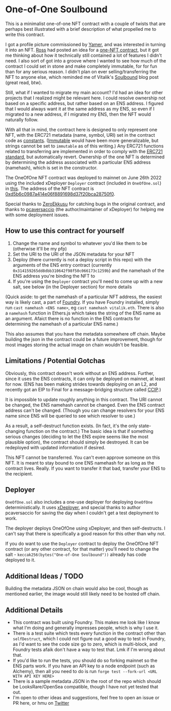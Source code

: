 # One-of-One Soulbound

This is a minimalist one-of-one NFT contract with a couple of twists that are perhaps best illustrated with a brief description of what propelled me to write this contract.

I got a profile picture commissioned by [Yamer](https://yamerpro.com), and was interested in turning it into an NFT. [Ross](https://twitter.com/z0r0zzz) had posted an idea for a [one-NFT contract](https://gist.github.com/z0r0z/ea0b752aa9537070b0d61f8a74d5c10c), but it got me thinking about how it technically still contained a lot of features I didn't need. I also sort of got into a groove where I wanted to see how much of the contract I could set in stone and make completely immutable, for for fun than for any serious reason. I didn't plan on ever selling/transferring the NFT to anyone else, which reminded me of Vitalik's [Soulbound](https://vitalik.eth.limo/general/2022/01/26/soulbound.html) blog post (great read, btw).

Still, what if I wanted to migrate my main account? I'd had an idea for other projects that I realized might be relevant here. I could resolve ownership not based on a specific address, but rather based on an ENS address. I figured that I would always want it at the same address as my ENS, so even if I migrated to a new address, if I migrated my ENS, then the NFT would naturally follow.

With all that in mind, the contract here is designed to only represent one NFT, with the ERC721 metadata (name, symbol, URI) set in the contract code as [constants](https://docs.soliditylang.org/en/v0.8.13/contracts.html#constant-and-immutable-state-variables). ([Immutable](https://docs.soliditylang.org/en/v0.8.13/contracts.html#constant-and-immutable-state-variables) would have been more generalizable, but strings cannot be set to `immutable` as of this writing.) Any ERC721 functions related to transferring are implemented in order to comply with the [ERC721 standard](https://eips.ethereum.org/EIPS/eip-721), but automatically revert. Ownership of the one NFT is determined by determining the address associated with a particular ENS address (namehash), which is set in the constructor.

The OneOfOne NFT contract was deployed to mainnet on June 26th 2022 using the included xDeployer `Deployer` contract (included in `OneOfOne.sol`) in [this](https://etherscan.io/tx/0x5d4b7f26c6864a70dcd5afd15e0408bd6c5ee694f20b8dd64e2ed48eaa3bc947). The address of the NFT contract is [0xd5b6c0987a414e06f8891698d37f20bca28750f0](https://etherscan.io/token/0xd5b6c0987a414e06f8891698d37f20bca28750f0).

Special thanks to [ZeroEkkusu](https://twitter.com/ZeroEkkusu00x) for catching bugs in the original contract, and thanks to [pcaversaccio](https://twitter.com/pcaversaccio) (the author/maintainer of xDeployer) for helping me with some deployment issues.

## How to use this contract for yourself

1. Change the name and symbol to whatever you'd like them to be (otherwise it'll be my pfp)
2. Set the URI to the URI of the JSON metadata for your NFT
3. Deploy (there currently is not a deploy script in this repo) with the arguments of the ENS entry contract (currently `0x314159265dd8dbb310642f98f50c066173c1259b`) and the namehash of the ENS address you're binding the NFT to
4. If you're using the `Deployer` contract you'll need to come up with a new salt, see below (in the Deployer section) for more details

(Quick aside: to get the namehash of a particular NFT address, the easiest way is likely cast, a part of [Foundry](https://github.com/gakonst/foundry). If you have Foundry installed, simply run `cast namehash <ENS name>`, eg `cast namehash vitalik.eth`. There is also a `namehash` function in Ethers.js which takes the string of the ENS name as an argument. Afaict there is no function in the ENS contracts for determining the namehash of a particular ENS name.)

This also assumes that you have the metadata somewhere off chain. Maybe building the json in the contract could be a future improvement, though for most images storing the actual image on chain wouldn't be feasible.

## Limitations / Potential Gotchas

Obviously, this contract doesn't work without an ENS address. Further, since it uses the ENS contracts, it can only be deployed on mainnet, at least for now. (ENS has been making strides towards deploying on an L2, and recently got an EIP to Final for a message-bridging structure called [CCIP](https://eips.ethereum.org/EIPS/eip-3668).)

It is impossible to update roughly anything in this contract. The URI cannot be changed, the ENS namehash cannot be changed. Even the ENS contract address can't be changed. (Though you can change resolvers for your ENS name since ENS will be queried to see which resolver to use.)

As a result, a self-destruct function exists. (In fact, it's the only state-changing function on the contract.) The basic idea is that if something serious changes (deciding to let the ENS expire seems like the most plausible option), the contract should simply be destroyed. It can be redeployed with updated information if desired.

This NFT cannot be transferred. You can't even approve someone on this NFT. It is meant to stay bound to one ENS namehash for as long as the contract lives. Really. If you want to transfer it that bad, transfer your ENS to the recipient.

## Deployer

`OneOfOne.sol` also includes a one-use deployer for deploying `OneOfOne` deterministically. It uses [xDeployer](https://github.com/pcaversaccio/xdeployer), and special thanks to author pcaversaccio for saving the day when I couldn't get a test deployment to work.

The deployer deploys OneOfOne using xDeployer, and then self-destructs. I can't say that there is specifically a good reason for this other than why not.

If you do want to use the `Deployer` contract to deploy the OneOfOne NFT contract (or any other contract, for that matter) you'll need to change the salt - `keccak256(bytes("One-of-One Soulbound"))` already has code deployed to it.

## Additional Ideas / TODO

Building the metadata JSON on chain would also be cool, though as mentioned earlier, the image would still likely need to be hosted off chain.

## Additional Details

* This contract was built using Foundry. This makes me look like I know what I'm doing and generally impresses people, which is why I use it.
* There is a test suite which tests every function in the contract other than `selfDestruct`, which I could not figure out a good way to test in Foundry, as I'd want to see the code size go to zero, which is multi-block, and Foundry tests afaik don't have a way to test that. Lmk if I'm wrong about that.
* If you'd like to run the tests, you should do so forking mainnet so the ENS parts work. If you have an API key to a node endpoint (such as Alchemy), then all you need to do is run `forge test --fork-url <URL WITH API KEY HERE>`
* There is a sample metadata JSON in the root of the repo which should be LooksRare/OpenSea compatible, though I have not yet tested that out.
* I'm open to other ideas and suggestions, feel free to open an issue or PR here, or hmu on [Twitter](https://twitter.com/wschwab_)